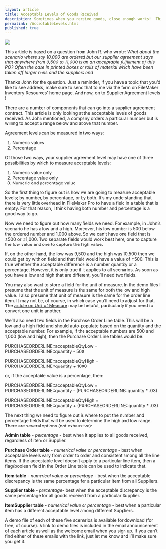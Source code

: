 ```yaml
---
layout: article
title: Acceptable Levels of Goods Received
description: Sometimes when you receive goods, close enough works!  This article has 5 ways you might use to receive goods at an acceptable level.
permalink: /AcceptableLevels.html
published: true
---
```


![](Goods%20Received%20-%20Acceptable%20Levels/fmp_AcceptableLevels.png)

This article is based on a question from John R. who wrote: 
*What about the scenario where say 10,000 are ordered but our supplier agreement says that anywhere from 9,500 to 11,000 is an an acceptable fulfillment of this PO? Often the case in printed boxes or rolls of material which have been taken off larger reels and the suppliers end*

Thanks John for the question.  Just a  reminder, if you have a topic that you’d like to see address, make sure to send that to me via the form on FileMaker Inventory Resources’ home page.  And now, on to Supplier Agreement levels !

There are a number of components that can go into a supplier agreement contract.  This article is only looking at the acceptable levels of goods received.  As John mentioned, a company orders a particular number but is willing to accept a range below and above that number.

Agreement levels can be measured in two ways:
1. Numeric values
2. Percentage

Of those two ways, your supplier agreement level may have one of three possibilities by which to measure acceptable levels:
1. Numeric value only
2. Percentage value only
3. Numeric and percentage value

So the first thing to figure out is how we are going to measure acceptable levels; by number, by percentage, or by both.  It’s my understanding that there is very little overhead in FileMaker Pro to have a field in a table that is empty.  For that reason, I think having both number and percentage is a good way to go.

Now we need to figure out how many fields we need.  For example, in John’s scenario he has a low and a high.  Moreover, his low number is 500 below the ordered number and 1,000 above.  So  we can’t have one field that is ±500 or ±1,000.  Two separate fields would work best here, one to capture the low value and one to capture the high value.  

If, on the other hand, the low was 9,500 and the high was 10,500 then we could get by with on field and that field would have a value of ±500.  This is true whether the acceptable difference is a number quantity or a percentage.  However, it is only true if it applies to all scenarios.  As soon as you have a low and high that are different, you’ll need two fields.

You may also want to store a field for the unit of measure.   In the demo files I presume that the unit of measure is the same for both the low and high value.  I also presume that unit of measure is the same for the order line item.  It may not be, of course, in which case you’ll need to adjust for that.  The [article on Unit of Measure](http://filemakerinventoryresources.com/Unit-of-Measure.html) may be helpful, particularly if you need to convert one unit to another.

We’ll also need two fields in the Purchase Order Line table.  This will be a low and a high field and should auto-populate based on the quantity and the acceptable number.  For example, if the acceptable numbers are 500 and 1,000 (low and high), then the Purchase Order Line tables would be:

PURCHASEORDERLINE::acceptableQtyLow = PURCHASEORDERLINE::quantity - 500

PURCHASEORDERLINE::acceptableQtyHigh = PURCHASEORDERLINE::quantity + 1000

or, if the acceptable value is a percentage, then:

PURCHASEORDERLINE::acceptableQtyLow = PURCHASEORDERLINE::quantity - (PURCHASEORDERLINE::quantity * .03)

PURCHASEORDERLINE::acceptableQtyHigh = PURCHASEORDERLINE::quantity + (PURCHASEORDERLINE::quantity * .03)

The next thing we need to figure out is where to put the number and percentage fields that will be used to determine the high and low range.  There are several options (not exhaustive):

**Admin table** - *percentage* - best when it applies to all goods received, regardless of item or Supplier.

**Purchase Order table** - *numerical value or percentage* - best when acceptable levels vary from order to order and consistent among all the line items.  If the acceptable level doesn’t apply to a particular line item, then a flag/boolean field in the Order Line table can be used to indicate that.

**Item table** - *numerical value or percentage* - best when the acceptable discrepancy is the same percentage for a particular item from all Suppliers.

**Supplier table** - *percentage*-  best when the acceptable discrepancy is the same percentage for all goods received from a particular Supplier.

**ItemSupplier table** - *numerical value or percentage* - best when a particular item has a different acceptable level among different Suppliers.

A demo file of each of these five scenarios is available for download (for free, of course).  A link to demo files is included in the email announcement of each article as well as the welcome email when you sign up.  If you can’t find either of these emails with the link, just let me know and I’ll make sure you get it.
